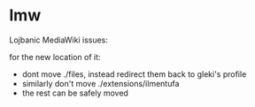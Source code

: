 lmw
===

Lojbanic MediaWiki issues:

for the new location of it:

* dont move ./files, instead redirect them back to gleki's profile
* similarly don't move ./extensions/ilmentufa
* the rest can be safely moved

